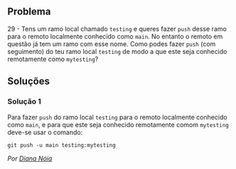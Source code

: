 ## Problema

29 - Tens um ramo local chamado `testing` e queres fazer `push` desse ramo para
o remoto localmente conhecido como `main`. No entanto o remoto em questão já
tem um ramo com esse nome. Como podes fazer `push` (com seguimento) do teu ramo
local `testing` de modo a que este seja conhecido remotamente como `mytesting`?

## Soluções

### Solução 1

Para fazer `push` do ramo local `testing` para o remoto localmente conhecido
como `main`, e para que este seja conhecido remotamente comom `mytesting`
deve-se usar o comando:

```
git push -u main testing:mytesting
```

*Por [Diana Nóia](https://github.com/DianaNoia)*